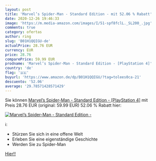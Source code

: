 ```yaml
---
layout: post
title: 'Marvel’s Spider-Man - Standard Edition - mit 52.06 % Rabatt'
date: 2020-12-26 19:46:33
image: 'https://m.media-amazon.com/images/I/51-spf8fclL._SL200_.jpg'
comments: true
category: ofertas
author: ring
slug: 'B01H1QQIGU-de'
actualPrice: 28.76 EUR
currency: EUR
price: 28.76
comparePrice: 59.99 EUR
prodname: 'Marvel’s Spider-Man - Standard Edition - [PlayStation 4]'
country: 'de'
flag: '🇩🇪'
buyurl: 'https://www.amazon.de/dp/B01H1QQIGU/?tag=tolees0ca-21'
descuento: '52.06'
average: '29.78571428571429'
---
```


Sie können [Marvel’s Spider-Man - Standard Edition - [PlayStation 4]](https://www.amazon.de/dp/B01H1QQIGU/?tag=tolees0ca-21) mit Preis 28.76 EUR (original: 59.99 EUR) 52.06 % Rabatt hier:

[![Marvel’s Spider-Man - Standard Edition -](https://m.media-amazon.com/images/I/51-spf8fclL._SL200_.jpg)](https://www.amazon.de/dp/B01H1QQIGU/?tag=tolees0ca-21)

ℹ️:

- Stürzen Sie sich in eine offene Welt
- Erleben Sie eine eigenständige Geschichte
- Werden Sie zu Spider-Man

[Hier!!](https://www.amazon.de/dp/B01H1QQIGU/?tag=tolees0ca-21)

